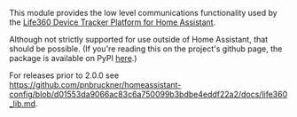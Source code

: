 This module provides the low level communications functionality used by the [Life360 Device Tracker Platform for Home Assistant](https://github.com/pnbruckner/homeassistant-config/blob/master/docs/life360.md).

Although not strictly supported for use outside of Home Assistant, that should be possible. (If you're reading this on the project's github page, the package is available on PyPI [here](https://pypi.org/project/life360/).)

For releases prior to 2.0.0 see https://github.com/pnbruckner/homeassistant-config/blob/d01553da9066ac83c6a750099b3bdbe4eddf22a2/docs/life360_lib.md.

